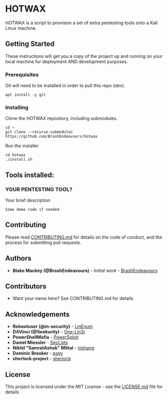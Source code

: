 # HOTWAX

HOTWAX is a script to provision a set of extra pentesting tools onto a Kali Linux machine.

## Getting Started

These instructions will get you a copy of the project up and running on your local machine for deployment AND development purposes.

### Prerequisites

Git will need to be installed in order to pull this repo (obv).

```
apt install -y git
```

### Installing

Clone the HOTWAX repository, including submodules.

```
cd ~
git clone --recurse-submodules https://github.com/BrashEndeavours/hotwax 
```

Run the installer

```
cd hotwax
./install.sh
```

## Tools installed:

### YOUR PENTESTING TOOL?

Your brief description

```
Some demo code if needed
```

## Contributing

Please read [CONTRIBUTING.md](https://github.com/BrashEndeavours/hotwax/blob/master/CONTRIBUTING.md) for details on the code of conduct, and the process for submitting pull requests.

## Authors

* **Blake Mackey (@BrashEndeavours)** - *Initial work* - [BrashEndeavours](https://github.com/BrashEndeavours)

## Contributors

* Want your name here? See CONTRIBUTING.md for details.

## Acknowledgements

* **Rebootuser (@in-security)** - [LinEnum](https://github.com/rebootuser/LinEnum)
* **D4Vinci (@Seekurity)** - [One-Lin3r](https://github.com/D4Vinci/One-Lin3r)
* **PowerShellMafia** - [PowerSploit](https://github.com/PowerShellMafia/PowerSploit)
* **Daniel Miessler** - [SecLists](https://github.com/danielmiessler/SecLists)
* **Nikhil "SamratAshok" Mittal** - [nishang](https://github.com/samratashok/nishang)
* **Dominic Breuker** - [pspy](https://github.com/DominicBreuker/pspy)
* **sherlock-project** - [sherlock](https://github.com/sherlock-project/sherlock)

## License

This project is licensed under the MIT License - see the [LICENSE.md](LICENSE.md) file for details

